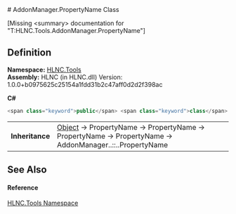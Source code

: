 ﻿<document xml:space="preserve">
<file name="T_HLNC_Tools_AddonManager_PropertyName" /># AddonManager.PropertyName Class<span id="PageHeader"> </span>


\[Missing &lt;summary&gt; documentation for "T:HLNC.Tools.AddonManager.PropertyName"\]

<SectionTitle xml:space="preserve">

## Definition
</SectionTitle>**Namespace:** <a href="N_HLNC_Tools">HLNC.Tools</a>  
**Assembly:** HLNC (in HLNC.dll) Version: 1.0.0+b0975625c25154a1fdd31b2c47aff0d2d2f398ac

**C#**
``` C#
<span class="keyword">public</span> <span class="keyword">class</span> <span class="identifier">PropertyName</span> : <span class="identifier">PropertyName</span>
```

<table><tr><td><strong>Inheritance</strong></td><td><a href="https://learn.microsoft.com/dotnet/api/system.object" target="_blank" rel="noopener noreferrer">Object</a>  →  <span class="noLink">PropertyName</span>  →  <span class="noLink">PropertyName</span>  →  <span class="noLink">PropertyName</span>  →  <span class="noLink">PropertyName</span>  →  <span class="selflink">AddonManager<span class="languageSpecificText"><span class="cs">.</span><span class="vb">.</span><span class="cpp">::</span><span class="nu">.</span><span class="fs">.</span></span>PropertyName</span></td></tr>
</table>

<SectionTitle xml:space="preserve">

## See Also
<span id="seeAlso"> </span></SectionTitle><SectionTitle xml:space="preserve">

#### Reference
</SectionTitle><a href="N_HLNC_Tools">HLNC.Tools Namespace</a>  
</document>